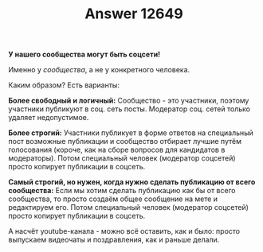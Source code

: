 ﻿---
title: "Answer 12649"
se.owner.user_id: 532877
se.owner.display_name: "Зонтик"
se.owner.link: "https://ru.meta.stackoverflow.com/users/532877/%d0%97%d0%be%d0%bd%d1%82%d0%b8%d0%ba"
se.answer_id: 12649
se.question_id: 12610
se.post_type: answer
se.is_accepted: False
---
<p><strong>У нашего сообщества могут быть соцсети!</strong></p>
<p>Именно у <em>сообщества</em>, а не у конкретного человека.</p>
<p>Каким образом? Есть варианты:</p>
<p><strong>Более свободный и логичный:</strong> Сообщество - это участники, поэтому участники публикуют в соц. сеть посты. Модератор соц. сетей только удаляет недопустимое.</p>
<p><strong>Более строгий:</strong> Участники публикует в форме ответов на специальный пост возможные публикации и сообщество отбирает лучшие путём голосования (короче, как на сборе вопросов для кандидатов в модераторы). Потом специальный человек (модератор соцсетей) просто копирует публикации в соцсеть.</p>
<p><strong>Самый строгий, но нужен, когда нужно сделать публикацию от всего сообщества:</strong> Если мы хотим сделать публикацию как бы от всего сообщества, то просто создаём общее сообщение на мете и редактируем его. Потом специальный человек (модератор соцсетей) просто копирует публикации в соцсеть.</p>
<p>А насчёт youtube-канала - можно всё оставить, как и было: просто выпускаем видеочаты и поздравления, как и раньше делали.</p>
